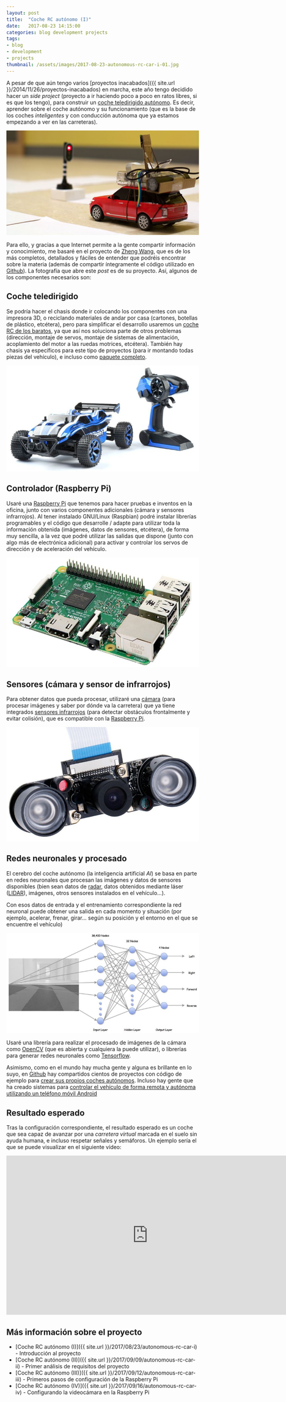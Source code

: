 ```yaml
---
layout: post
title:  "Coche RC autónomo (I)"
date:   2017-08-23 14:15:00
categories: blog development projects
tags:
- blog
- development
- projects
thumbnail: /assets/images/2017-08-23-autonomous-rc-car-i-01.jpg
---
```


A pesar de que aún tengo varios [proyectos inacabados]({{ site.url }}/2014/11/26/proyectos-inacabados) en marcha, este año tengo decidido hacer un _side project_ (proyecto a ir haciendo poco a poco en ratos libres, si es que los tengo), para construir un [coche teledirigido autónomo](http://amzn.to/2veFVdV). Es decir, aprender sobre el coche autónomo y su funcionamiento (que es la base de los coches _inteligentes_ y con conducción autónoma que ya estamos empezando a ver en las carreteras).

![Autonomous RC Car](/assets/images/2017-08-23-autonomous-rc-car-i-01.jpg)

Para ello, y gracias a que Internet permite a la gente compartir información y conocimiento, me basaré en el proyecto de [Zheng Wang](https://github.com/hamuchiwa/AutoRCCar), que es de los más completos, detallados y fáciles de entender que podréis encontrar sobre la materia (además de compartir íntegramente el código utilizado en [Github](https://github.com/hamuchiwa/AutoRCCar)). La fotografía que abre este _post_ es de su proyecto. Así, algunos de los componentes necesarios son:

## Coche teledirigido

Se podría hacer el chasis donde ir colocando los componentes con una impresora 3D, o reciclando materiales de andar por casa (cartones, botellas de plástico, etcétera), pero para simplificar el desarrollo usaremos un [coche RC de los baratos](http://amzn.to/2veFVdV), ya que así nos soluciona parte de otros problemas (dirección, montaje de servos, montaje de sistemas de alimentación, acoplamiento del motor a las ruedas motrices, etcétera). También hay chasis ya específicos para este tipo de proyectos (para ir montando todas piezas del vehículo), e incluso como [paquete completo](http://amzn.to/2vnIJEs).

[![Coche teledirigido](/assets/images/2017-08-23-autonomous-rc-car-i-02.jpg)](http://amzn.to/2veFVdV)

## Controlador (Raspberry Pi)

Usaré una [Raspberry Pi](http://amzn.to/2wmTn2S) que tenemos para hacer pruebas e inventos en la oficina, junto con varios componentes adicionales (cámara y sensores infrarrojos). Al tener instalado GNU/Linux (Raspbian) podré instalar librerías programables y el código que desarrolle / adapte para utilizar toda la información obtenida (imágenes, datos de sensores, etcétera), de forma muy sencilla, a la vez que podré utilizar las salidas que dispone (junto con algo más de electrónica adicional) para activar y controlar los servos de dirección y de aceleración del vehículo.

[![Raspberry Pi](/assets/images/2015-02-15-proyecto-sonda-v.jpg)](http://amzn.to/2wmTn2S)

## Sensores (cámara y sensor de infrarrojos)

Para obtener datos que pueda procesar, utilizaré una [cámara](http://amzn.to/2v5dt1P) (para procesar imágenes y saber por dónde va la carretera) que ya tiene integrados [sensores infrarrojos](http://amzn.to/2v5dt1P) (para detectar obstáculos frontalmente y evitar colisión), que es compatible con la [Raspberry Pi](http://amzn.to/2wmTn2S).

[![Sensores: Cámara y sensor infrarrojos](/assets/images/2017-08-23-autonomous-rc-car-i-04.jpg)](http://amzn.to/2v5dt1P)

## Redes neuronales y procesado

El cerebro del coche autónomo (la inteligencia artificial _AI_) se basa en parte en redes neuronales que procesan las imágenes y datos de sensores disponibles (bien sean datos de [radar](https://blog.nxp.com/automotive/radar-camera-and-lidar-for-autonomous-cars), datos obtenidos mediante láser ([LIDAR](https://www.nytimes.com/2017/05/25/automobiles/wheels/lidar-self-driving-cars.html)), imágenes, otros sensores instalados en el vehículo...). 

Con esos datos de entrada y el entrenamiento correspondiente la red neuronal puede obtener una salida en cada momento y situación (por ejemplo, acelerar, frenar, girar... según su posición y el entorno en el que se encuentre el vehículo)

![Red neuronal](/assets/images/2017-08-23-autonomous-rc-car-i-03.jpg)

Usaré una librería para realizar el procesado de imágenes de la cámara como [OpenCV](http://opencv.org) (que es abierta y cualquiera la puede utilizar), o librerías para generar redes neuronales como [Tensorflow](https://www.tensorflow.org/). 

Asimismo, como en el mundo hay mucha gente y alguna es brillante en lo suyo, en [Github](https://github.com/search?q=rc+car+raspberry) hay compartidos cientos de proyectos con código de ejemplo para [crear sus propios coches autónomos](https://github.com/hamuchiwa/AutoRCCar). Incluso hay gente que ha creado sistemas para [controlar el vehículo de forma remota y autónoma utilizando un teléfono móvil Android](http://blog.davidsingleton.org/nnrccar/)

## Resultado esperado

Tras la configuración correspondiente, el resultado esperado es un coche que sea capaz de avanzar por una _carretera virtual_ marcada en el suelo sin ayuda humana, e incluso respetar señales y semáforos. Un ejemplo sería el que se puede visualizar en el siguiente vídeo:

<iframe width="740" height="416" src="https://www.youtube.com/embed/BBwEF6WBUQs" frameborder="0" allowfullscreen></iframe>

## Más información sobre el proyecto

* [Coche RC autónomo (I)]({{ site.url }}/2017/08/23/autonomous-rc-car-i) - Introducción al proyecto
* [Coche RC autónomo (II)]({{ site.url }}/2017/09/09/autonomous-rc-car-ii) - Primer análisis de requisitos del proyecto
* [Coche RC autónomo (III)]({{ site.url }}/2017/09/12/autonomous-rc-car-iii) - Primeros pasos de configuración de la Raspberry Pi
* [Coche RC autónomo (IV)]({{ site.url }}/2017/09/16/autonomous-rc-car-iv) - Configurando la videocámara en la Raspberry Pi
